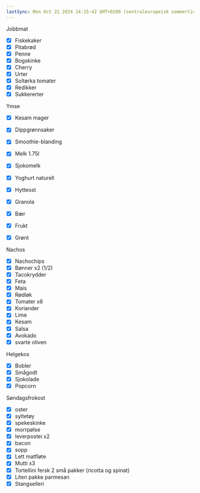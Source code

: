 ```yaml
---
lastSync: Mon Oct 21 2024 14:15:42 GMT+0200 (sentraleuropeisk sommertid)
---
```

Jobbmat
- [x] Fiskekaker
- [x] Pitabrød
- [x] Penne
- [x] Bogskinke
- [x] Cherry
- [x] Urter
- [x] Soltørka tomater
- [x] Redikker
- [x] Sukkererter

Ymse
- [x] Kesam mager
- [x] Dippgrønnsaker
- [x] Smoothie-blanding

- [x] Melk 1.75l
- [x] Sjokomelk
- [x] Yoghurt naturell
- [x] Hytteost
- [x] Granola
- [x] Bær
- [x] Frukt
- [x] Grønt

Nachos
- [x] Nachochips
- [x] Bønner x2 (1/2)
- [x] Tacokrydder
- [x] Feta
- [x] Mais
- [x] Rødløk
- [x] Tomater x6 
- [x] Koriander
- [x] Lime
- [x] Kesam
- [x] Salsa
- [x] Avokado
- [x] svarte oliven

Helgekos
- [x] Bobler
- [x] Smågodt
- [x] Sjokolade
- [x] Popcorn

Søndagsfrokost
- [x] oster 
- [x] syltetøy 
- [x] spekeskinke
- [x] morrpølse
- [x] leverpostei x2
- [x] bacon
- [x] sopp
- [x] Lett matfløte
- [x] Mutti x3
- [x] Tortellini fersk 2 små pakker (ricotta og spinat)
- [x] Liten pakke parmesan
- [x] Stangselleri